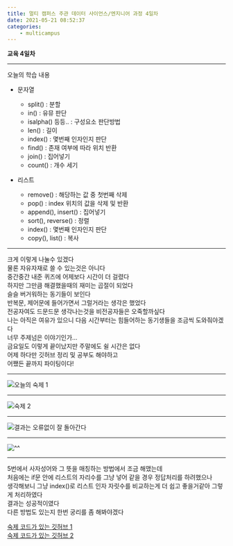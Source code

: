 ```yaml
---
title: 멀티 캠퍼스 주관 데이터 사이언스/엔지니어 과정 4일차
date: 2021-05-21 08:52:37
categories:
    - multicampus
---
```

**교육 4일차**
___
오늘의 학습 내용
- 문자열
    - split()   : 분할
    - in()      : 유뮤 판단
    - isalpha() 등등.. : 구성요소 판단방법
    - len()     : 길이
    - index()   : 몇번째 인자인지 판단
    - find()    : 존재 여부에 따라 위치 반환
    - join()    : 집어넣기
    - count()   : 개수 세기

- 리스트
    - remove()  : 해당하는 값 중 첫번째 삭제
    - pop()     : index 위치의 값을 삭제 및 반환
    - append(), insert()   : 집어넣기
    - sort(), reverse()    : 정렬
    - index()   : 몇번째 인자인지 판단
    - copy(), list()       : 복사  
___
크게 이렇게 나눌수 있겠다  
물론 자유자재로 쓸 수 있는것은 아니다  
중간중간 내준 퀴즈에 어제보다 시간이 더 걸렸다  
하지만 그만큼 해결했을때의 재미는 곱절이 되었다  
슬슬 버거워하는 동기들이 보인다  
반복문, 제어문에 들어가면서 그럴거라는 생각은 했었다  
전공자여도 드문드문 생각나는것을 비전공자들은 오죽할까싶다  
나는 아직은 여유가 있으니 다음 시간부터는 힘들어하는 동기생들을 조금씩 도와줘야겠다  
너무 주제넘은 이야기인가...  
금요일도 이렇게 끝이났지만 주말에도 쉴 시간은 없다  
어제 하다만 깃허브 정리 및 공부도 해야하고  
어쨌든 끝까지 파이팅이다!
___
![오늘의 숙제 1](https://user-images.githubusercontent.com/84296244/119125222-7eb5a580-ba6c-11eb-87b7-1939858b2540.PNG)
___
![숙제 2](https://user-images.githubusercontent.com/84296244/119125230-807f6900-ba6c-11eb-8b3f-f00cf6cbb024.PNG)

___
![결과는 오류없이 잘 돌아간다](https://user-images.githubusercontent.com/84296244/119124883-2088c280-ba6c-11eb-9205-37d134afcd92.PNG)
___
![^^](https://user-images.githubusercontent.com/84296244/119124896-241c4980-ba6c-11eb-8cb6-1ed336fbd696.PNG)
___

5번에서 사자성어와 그 뜻을 매칭하는 방법에서 조금 해맸는데  
처음에는 if문 안에 리스트의 자리수를 그냥 넣어 같을 경우 정답처리를 하려했으나  
생각해보니 그냥 index()로 리스트 인자 자릿수를 비교하는게 더 쉽고 좋을거같아 그렇게 처리하였다  
결과는 성공적이였다  
다른 방법도 있는지 한번 궁리를 좀 해봐야겠다  

[숙제 코드가 있는 깃허브 1](https://github.com/ouguro3/Study/blob/main/Python_Basic/08_list/homework_list.py)   
[숙제 코드가 있는 깃허브 2](https://github.com/ouguro3/Study/blob/main/Python_Basic/08_list/homework2_list.py) 
